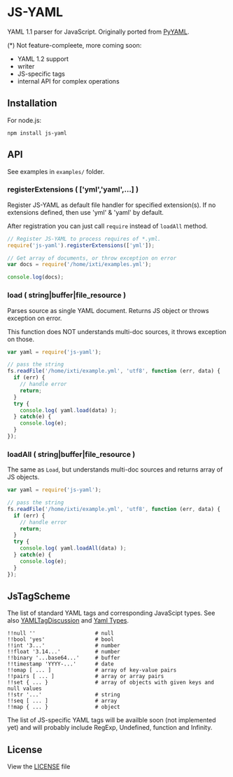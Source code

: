 JS-YAML
=======

YAML 1.1 parser for JavaScript. Originally ported from [PyYAML](http://pyyaml.org/).

(\*) Not feature-compleete, more coming soon:

- YAML 1.2 support
- writer
- JS-specific tags
- internal API for complex operations

## Installation

For node.js:

    npm install js-yaml

## API

See examples in `examples/` folder.


### registerExtensions ( ['yml','yaml',...] )

Register JS-YAML as default file handler for specified extension(s).
If no extensions defined, then use 'yml' & 'yaml' by default.

After registration you can just call `require` instead of `loadAll` method.

``` javascript
// Register JS-YAML to process requires of *.yml.
require('js-yaml').registerExtensions(['yml']);

// Get array of documents, or throw exception on error
var docs = require('/home/ixti/examples.yml');

console.log(docs);
```


### load ( string|buffer|file_resource )

Parses source as single YAML document. Returns JS object or throws exception on error.

This function does NOT understands multi-doc sources, it throws exception on those.

``` javascript
var yaml = require('js-yaml');

// pass the string
fs.readFile('/home/ixti/example.yml', 'utf8', function (err, data) {
  if (err) {
    // handle error
    return;
  }
  try {
    console.log( yaml.load(data) );
  } catch(e) {
    console.log(e);
  }
});
```


### loadAll ( string|buffer|file_resource )

The same as `Load`, but understands multi-doc sources and returns array of JS objects.

``` javascript
var yaml = require('js-yaml');

// pass the string
fs.readFile('/home/ixti/example.yml', 'utf8', function (err, data) {
  if (err) {
    // handle error
    return;
  }
  try {
    console.log( yaml.loadAll(data) );
  } catch(e) {
    console.log(e);
  }
});
```


## JsTagScheme

The list of standard YAML tags and corresponding JavaScipt types. See also
[YAMLTagDiscussion](http://pyyaml.org/wiki/YAMLTagDiscussion) and [Yaml Types](http://yaml.org/type/).

```
!!null ''                   # null
!!bool 'yes'                # bool
!!int '3...'                # number
!!float '3.14...'           # number
!!binary '...base64...'     # buffer
!!timestamp 'YYYY-...'      # date
!!omap [ ... ]              # array of key-value pairs
!!pairs [ ... ]             # array or array pairs
!!set { ... }               # array of objects with given keys and null values
!!str '...'                 # string
!!seq [ ... ]               # array
!!map { ... }               # object
```

The list of JS-specific YAML tags will be availble soon (not implemented
yet) and will probably include RegExp, Undefined, function and Infinity.


## License

View the [LICENSE](https://github.com/nodeca/js-yaml/blob/master/LICENSE) file
